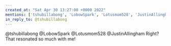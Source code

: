 ```yaml
---
created_at: "Sat Apr 30 13:27:00 +0000 2022"
mentions: ['tshubillabong', 'LobowSpark', 'Lotusmom528', 'JustinAllingham']
in_reply_to: @tshubillabong
---
```


@tshubillabong @LobowSpark @Lotusmom528 @JustinAllingham Right? That resonated so much with me!